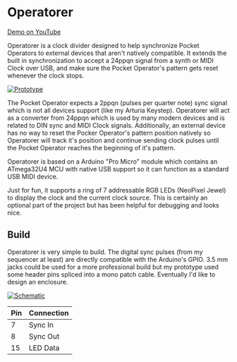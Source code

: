 Operatorer
==========

[Demo on YouTube](https://youtu.be/UB1Q2wsLjR8)

Operatorer is a clock divider designed to help synchronize Pocket Operators to 
external devices that aren't natively compatible. It extends the built in 
synchronization to accept a 24ppqn signal from a synth or MIDI Clock over USB,
and make sure the Pocket Operator's pattern gets reset whenever the clock stops.

[![Prototype](http://i.imgur.com/qItXMh2.jpg)](http://imgur.com/qItXMh2)

The Pocket Operator expects a 2ppqn (pulses per quarter note) sync signal which
is not all devices support (like my Arturia Keystep). Operatorer will act as a
converter from 24ppqn which is used by many modern devices and is related to DIN
sync and MIDI Clock signals. Additionally, an external device has no way to
reset the Pocker Operator's pattern position natively so Operatorer will track
it's position and continue sending clock pulses until the Pocket Operator
reaches the beginning of it's pattern.

Operatorer is based on a Arduino "Pro Micro" module which contains an ATmega32U4
MCU with native USB support so it can function as a standard USB MIDI
device.

Just for fun, it supports a ring of 7 addressable RGB LEDs (NeoPixel Jewel) to
display the clock and the current clock source. This is certainly an optional
part of the project but has been helpful for debugging and looks nice.

Build
-----
Operatorer is very simple to build. The digital sync pulses (from my sequencer 
at least) are directly compatible with the Arduino's GPIO.  3.5 mm jacks could
be used for a more professional build but my prototype used some header pins
spliced into a mono patch cable. Eventually I'd like to design an enclosure.

[![Schematic](http://i.imgur.com/B4j4rUa.png)](http://imgur.com/a/dePGH)


| Pin  | Connection |
| ---- | ---------- |
| 7    | Sync In    |
| 8    | Sync Out   |
| 15   | LED Data   |
